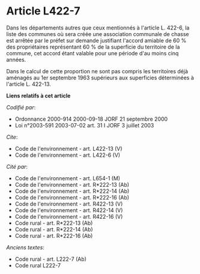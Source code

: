 # Article L422-7

Dans les départements autres que ceux mentionnés à l'article L. 422-6, la liste des communes où sera créée une association
communale de chasse est arrêtée par le préfet sur demande justifiant l'accord amiable de 60 % des propriétaires représentant
60 % de la superficie du territoire de la commune, cet accord étant valable pour une période d'au moins cinq années. 

Dans le calcul de cette proportion ne sont pas compris les territoires déjà aménagés au 1er septembre 1963 supérieurs aux
superficies déterminées à l'article L. 422-13.

**Liens relatifs à cet article**

_Codifié par_:

  - Ordonnance 2000-914 2000-09-18 JORF 21 septembre 2000
  - Loi n°2003-591 2003-07-02 art. 31 I JORF 3 juillet 2003

_Cite_:

  - Code de l'environnement - art. L422-13 (V)
  - Code de l'environnement - art. L422-6 (V)

_Cité par_:

  - Code de l'environnement - art. L654-1 (M)
  - Code de l'environnement - art. R*222-13 (Ab)
  - Code de l'environnement - art. R*222-14 (Ab)
  - Code de l'environnement - art. R*222-16 (Ab)
  - Code de l'environnement - art. R422-13 (V)
  - Code de l'environnement - art. R422-14 (V)
  - Code de l'environnement - art. R422-16 (V)
  - Code rural - art. R*222-13 (Ab)
  - Code rural - art. R*222-14 (Ab)
  - Code rural - art. R*222-16 (Ab)

_Anciens textes_:

  - Code rural - art. L222-7 (Ab)
  - Code rural L222-7
